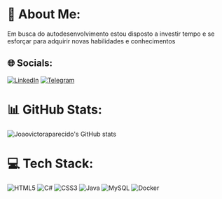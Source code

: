 # 💫 About Me:
Em busca do autodesenvolvimento estou disposto a investir tempo e se esforçar para adquirir novas habilidades e conhecimentos


## 🌐 Socials:
[![LinkedIn](https://img.shields.io/badge/LinkedIn-0077B5?style=for-the-badge&logo=linkedin&logoColor=white)](https://www.linkedin.com/in/jo%C3%A3o-victor-aparecido-jesus-de-oliveira-5b1400208/)
[![Telegram](https://img.shields.io/badge/Telegram-2CA5E0?style=for-the-badge&logo=telegram&logoColor=white)](https://t.me/Joaotojo)


# 📊 GitHub Stats:
![Joaovictoraparecido's GitHub stats](https://github-readme-stats.vercel.app/api?username=Joaovictoraparecido&show_icons=true&theme=dracula&title_color=39FF14&text_color=ADFF2F&icon_color=39FF14&bg_color=0D1117)






# 💻 Tech Stack:
![HTML5](https://img.shields.io/badge/html5-%23E34F26.svg?style=for-the-badge&logo=html5&logoColor=white) ![C#](https://img.shields.io/badge/c%23-%23239120.svg?style=for-the-badge&logo=c-sharp&logoColor=white) ![CSS3](https://img.shields.io/badge/css3-%231572B6.svg?style=for-the-badge&logo=css3&logoColor=white) ![Java](https://img.shields.io/badge/java-%23ED8B00.svg?style=for-the-badge&logo=openjdk&logoColor=white) ![MySQL](https://img.shields.io/badge/mysql-%2300000f.svg?style=for-the-badge&logo=mysql&logoColor=white) ![Docker](https://img.shields.io/badge/docker-%230db7ed.svg?style=for-the-badge&logo=docker&logoColor=white)




